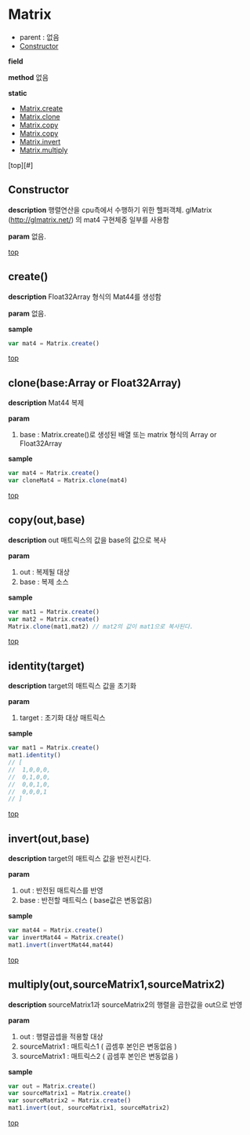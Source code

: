 # Matrix
* parent : 없음
* [Constructor](#constructor)

**field**

**method**
없음

**static**
* [Matrix.create](#create)
* [Matrix.clone](#clone)
* [Matrix.copy](#copy)
* [Matrix.copy](#identity)
* [Matrix.invert](#invert)
* [Matrix.multiply](#multiply)

[top][#]
## Constructor

**description**
행렬연산을 cpu측에서 수행하기 위한 헬퍼객체. 
glMatrix (http://glmatrix.net/) 의 mat4 구현체중 일부를 사용함

**param**
없음.

[top](#)
## create()

**description**
Float32Array 형식의 Mat44를 생성함

**param**
없음.

**sample**
```javascript
var mat4 = Matrix.create()
```

[top](#)
## clone(base:Array or Float32Array)

**description**
Mat44 복제

**param**
1. base : Matrix.create()로 생성된 배열 또는 matrix 형식의 Array or Float32Array

**sample**
```javascript
var mat4 = Matrix.create()
var cloneMat4 = Matrix.clone(mat4)
```

[top](#)
## copy(out,base)

**description**
out 매트릭스의 값을 base의 값으로 복사

**param**
1. out : 복제될 대상
2. base : 복제 소스

**sample**
```javascript
var mat1 = Matrix.create()
var mat2 = Matrix.create()
Matrix.clone(mat1,mat2) // mat2의 값이 mat1으로 복사된다.
```

[top](#)

## identity(target)

**description**
target의 매트릭스 값을 초기화 

**param**
1. target : 초기화 대상 매트릭스

**sample**
```javascript
var mat1 = Matrix.create()
mat1.identity()
// [
//  1,0,0,0,
//  0,1,0,0,
//  0,0,1,0,
//  0,0,0,1
// ]
```

[top](#)
## invert(out,base)

**description**
target의 매트릭스 값을 반전시킨다.

**param**
1. out : 반전된 매트릭스를 반영
2. base : 반전할 매트릭스 ( base값은 변동없음)

**sample**
```javascript
var mat44 = Matrix.create()
var invertMat44 = Matrix.create()
mat1.invert(invertMat44,mat44)

```

[top](#)
## multiply(out,sourceMatrix1,sourceMatrix2)

**description**
sourceMatrix1과 sourceMatrix2의 행렬을 곱한값을 out으로 반영

**param**
1. out : 행렬곱셉을 적용할 대상
2. sourceMatrix1 : 매트릭스1 ( 곱셈후 본인은 변동없음 )
3. sourceMatrix1 : 매트릭스2 ( 곱셈후 본인은 변동없음 )

**sample**
```javascript
var out = Matrix.create()
var sourceMatrix1 = Matrix.create()
var sourceMatrix2 = Matrix.create()
mat1.invert(out, sourceMatrix1, sourceMatrix2)

```

[top](#)

